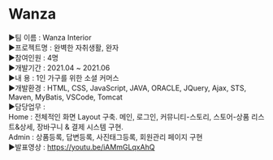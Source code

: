 # Wanza

▶팀 이름 : Wanza Interior<br/>
▶프로젝트명 : 완벽한 자취생활, 완자<br/>
▶참여인원 : 4명<br/>
▶개발기간 : 2021.04 ~ 2021.06<br/>
▶내 용 : 1인 가구를 위한 소셜 커머스<br/>
▶개발환경 : HTML, CSS, JavaScript, JAVA, ORACLE, JQuery, Ajax, STS, Maven, MyBatis, VSCode, Tomcat<br/>
▶담당업무 : <br/>
  Home : 전체적인 화면 Layout 구축. 메인, 로그인, 커뮤니티-스토리, 스토어-상품 리스트&상세, 장바구니 & 결제 시스템 구현. <br/>
  Admin : 상품등록, 답변등록, 사진태그등록, 회원관리 페이지 구현<br/>
▶발표영상 : https://youtu.be/iAMmGLqxAhQ
